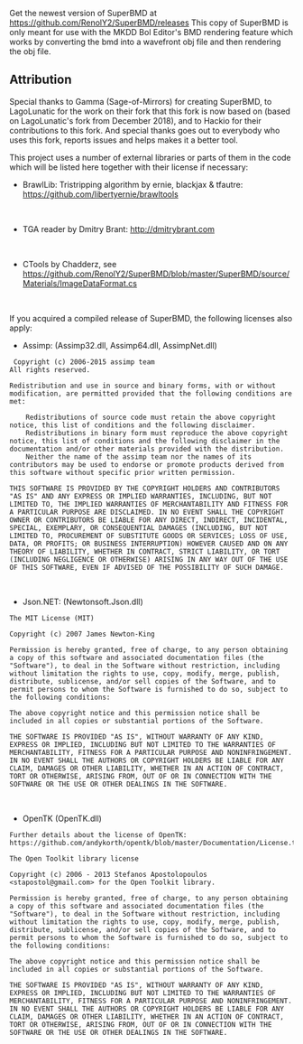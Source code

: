 Get the newest version of SuperBMD at https://github.com/RenolY2/SuperBMD/releases
This copy of SuperBMD is only meant for use with the MKDD Bol Editor's BMD rendering feature which works by converting
the bmd into a wavefront obj file and then rendering the obj file.


## Attribution
Special thanks to Gamma (Sage-of-Mirrors) for creating SuperBMD, to LagoLunatic for the work on their fork that
this fork is now based on (based on LagoLunatic's fork from December 2018), and to Hackio for their contributions to this fork.
And special thanks goes out to everybody who uses this fork, reports issues and helps makes it a better tool.

This project uses a number of external libraries or parts of them in the code which will be listed here
together with their license if necessary:

* BrawlLib: Tristripping algorithm by ernie, blackjax & tfautre:  https://github.com/libertyernie/brawltools
<br>

* TGA reader by Dmitry Brant: http://dmitrybrant.com
<br>

* CTools by Chadderz, see https://github.com/RenolY2/SuperBMD/blob/master/SuperBMD/source/Materials/ImageDataFormat.cs
<br>

If you acquired a compiled release of SuperBMD, the following licenses also apply:

* Assimp: (Assimp32.dll, Assimp64.dll, AssimpNet.dll)
```
 Copyright (c) 2006-2015 assimp team
All rights reserved.

Redistribution and use in source and binary forms, with or without modification, are permitted provided that the following conditions are met:

    Redistributions of source code must retain the above copyright notice, this list of conditions and the following disclaimer.
    Redistributions in binary form must reproduce the above copyright notice, this list of conditions and the following disclaimer in the documentation and/or other materials provided with the distribution.
    Neither the name of the assimp team nor the names of its contributors may be used to endorse or promote products derived from this software without specific prior written permission.

THIS SOFTWARE IS PROVIDED BY THE COPYRIGHT HOLDERS AND CONTRIBUTORS "AS IS" AND ANY EXPRESS OR IMPLIED WARRANTIES, INCLUDING, BUT NOT LIMITED TO, THE IMPLIED WARRANTIES OF MERCHANTABILITY AND FITNESS FOR A PARTICULAR PURPOSE ARE DISCLAIMED. IN NO EVENT SHALL THE COPYRIGHT OWNER OR CONTRIBUTORS BE LIABLE FOR ANY DIRECT, INDIRECT, INCIDENTAL, SPECIAL, EXEMPLARY, OR CONSEQUENTIAL DAMAGES (INCLUDING, BUT NOT LIMITED TO, PROCUREMENT OF SUBSTITUTE GOODS OR SERVICES; LOSS OF USE, DATA, OR PROFITS; OR BUSINESS INTERRUPTION) HOWEVER CAUSED AND ON ANY THEORY OF LIABILITY, WHETHER IN CONTRACT, STRICT LIABILITY, OR TORT (INCLUDING NEGLIGENCE OR OTHERWISE) ARISING IN ANY WAY OUT OF THE USE OF THIS SOFTWARE, EVEN IF ADVISED OF THE POSSIBILITY OF SUCH DAMAGE.
```
<br>

* Json.NET: (Newtonsoft.Json.dll)
```
The MIT License (MIT)

Copyright (c) 2007 James Newton-King

Permission is hereby granted, free of charge, to any person obtaining a copy of this software and associated documentation files (the "Software"), to deal in the Software without restriction, including without limitation the rights to use, copy, modify, merge, publish, distribute, sublicense, and/or sell copies of the Software, and to permit persons to whom the Software is furnished to do so, subject to the following conditions:

The above copyright notice and this permission notice shall be included in all copies or substantial portions of the Software.

THE SOFTWARE IS PROVIDED "AS IS", WITHOUT WARRANTY OF ANY KIND, EXPRESS OR IMPLIED, INCLUDING BUT NOT LIMITED TO THE WARRANTIES OF MERCHANTABILITY, FITNESS FOR A PARTICULAR PURPOSE AND NONINFRINGEMENT. IN NO EVENT SHALL THE AUTHORS OR COPYRIGHT HOLDERS BE LIABLE FOR ANY CLAIM, DAMAGES OR OTHER LIABILITY, WHETHER IN AN ACTION OF CONTRACT, TORT OR OTHERWISE, ARISING FROM, OUT OF OR IN CONNECTION WITH THE SOFTWARE OR THE USE OR OTHER DEALINGS IN THE SOFTWARE.
```
<br>

* OpenTK (OpenTK.dll)
```
Further details about the license of OpenTK: https://github.com/andykorth/opentk/blob/master/Documentation/License.txt

The Open Toolkit library license

Copyright (c) 2006 - 2013 Stefanos Apostolopoulos <stapostol@gmail.com> for the Open Toolkit library.

Permission is hereby granted, free of charge, to any person obtaining a copy of this software and associated documentation files (the "Software"), to deal in the Software without restriction, including without limitation the rights to use, copy, modify, merge, publish, distribute, sublicense, and/or sell copies of the Software, and to permit persons to whom the Software is furnished to do so, subject to the following conditions:

The above copyright notice and this permission notice shall be included in all copies or substantial portions of the Software.

THE SOFTWARE IS PROVIDED "AS IS", WITHOUT WARRANTY OF ANY KIND, EXPRESS OR IMPLIED, INCLUDING BUT NOT LIMITED TO THE WARRANTIES OF MERCHANTABILITY, FITNESS FOR A PARTICULAR PURPOSE AND NONINFRINGEMENT. IN NO EVENT SHALL THE AUTHORS OR COPYRIGHT HOLDERS BE LIABLE FOR ANY CLAIM, DAMAGES OR OTHER LIABILITY, WHETHER IN AN ACTION OF CONTRACT, TORT OR OTHERWISE, ARISING FROM, OUT OF OR IN CONNECTION WITH THE SOFTWARE OR THE USE OR OTHER DEALINGS IN THE SOFTWARE.

```
